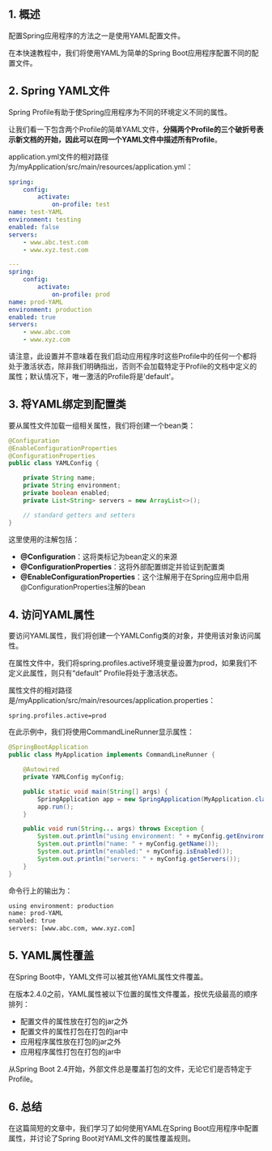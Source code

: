 ## 1. 概述

配置Spring应用程序的方法之一是使用YAML配置文件。

在本快速教程中，我们将使用YAML为简单的Spring Boot应用程序配置不同的配置文件。

## 2. Spring YAML文件

Spring Profile有助于使Spring应用程序为不同的环境定义不同的属性。

让我们看一下包含两个Profile的简单YAML文件，**分隔两个Profile的三个破折号表示新文档的开始，因此可以在同一个YAML文件中描述所有Profile**。

application.yml文件的相对路径为/myApplication/src/main/resources/application.yml：

```yaml
spring:
    config:
        activate:
            on-profile: test
name: test-YAML
environment: testing
enabled: false
servers:
    - www.abc.test.com
    - www.xyz.test.com

---
spring:
    config:
        activate:
            on-profile: prod
name: prod-YAML
environment: production
enabled: true
servers:
    - www.abc.com
    - www.xyz.com
```

请注意，此设置并不意味着在我们启动应用程序时这些Profile中的任何一个都将处于激活状态，除非我们明确指出，否则不会加载特定于Profile的文档中定义的属性；默认情况下，唯一激活的Profile将是'default'。

## 3. 将YAML绑定到配置类

要从属性文件加载一组相关属性，我们将创建一个bean类：

```java
@Configuration
@EnableConfigurationProperties
@ConfigurationProperties
public class YAMLConfig {

	private String name;
	private String environment;
	private boolean enabled;
	private List<String> servers = new ArrayList<>();

	// standard getters and setters
}
```

这里使用的注解包括：

-   **@Configuration**：这将类标记为bean定义的来源
-   **@ConfigurationProperties**：这将外部配置绑定并验证到配置类
-   **@EnableConfigurationProperties**：这个注解用于在Spring应用中启用@ConfigurationProperties注解的bean

## 4. 访问YAML属性

要访问YAML属性，我们将创建一个YAMLConfig类的对象，并使用该对象访问属性。

在属性文件中，我们将spring.profiles.active环境变量设置为prod，如果我们不定义此属性，则只有“default” Profile将处于激活状态。

属性文件的相对路径是/myApplication/src/main/resources/application.properties：

```properties
spring.profiles.active=prod
```

在此示例中，我们将使用CommandLineRunner显示属性：

```java
@SpringBootApplication
public class MyApplication implements CommandLineRunner {

	@Autowired
	private YAMLConfig myConfig;

	public static void main(String[] args) {
		SpringApplication app = new SpringApplication(MyApplication.class);
		app.run();
	}

	public void run(String... args) throws Exception {
		System.out.println("using environment: " + myConfig.getEnvironment());
		System.out.println("name: " + myConfig.getName());
		System.out.println("enabled:" + myConfig.isEnabled());
		System.out.println("servers: " + myConfig.getServers());
	}
}
```

命令行上的输出为：

```bash
using environment: production
name: prod-YAML
enabled: true
servers: [www.abc.com, www.xyz.com]
```

## 5. YAML属性覆盖

在Spring Boot中，YAML文件可以被其他YAML属性文件覆盖。

在版本2.4.0之前，YAML属性被以下位置的属性文件覆盖，按优先级最高的顺序排列：

-   配置文件的属性放在打包的jar之外
-   配置文件的属性打包在打包的jar中
-   应用程序属性放在打包的jar之外
-   应用程序属性打包在打包的jar中

从Spring Boot 2.4开始，外部文件总是覆盖打包的文件，无论它们是否特定于Profile。

## 6. 总结

在这篇简短的文章中，我们学习了如何使用YAML在Spring Boot应用程序中配置属性，并讨论了Spring Boot对YAML文件的属性覆盖规则。
